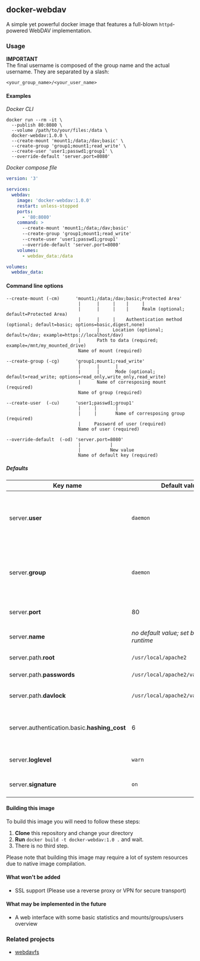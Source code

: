 ## docker-webdav

A simple yet powerful docker image that features a full-blown ``httpd``-powered WebDAV implementation.

### Usage

**IMPORTANT**  
The final username is composed of the group name and the actual username. They are separated by a slash:
```
<your_group_name>/<your_user_name>
```

#### Examples

_Docker CLI_
```shell
docker run --rm -it \
  --publish 80:8080 \
  --volume /path/to/your/files:/data \
  docker-webdav:1.0.0 \
  --create-mount 'mount1;/data;/dav;basic' \
  --create-group 'group1;mount1;read_write' \
  --create-user 'user1;passwd1;group1' \
  --override-default 'server.port=8080'
```

_Docker compose file_
```yaml
version: '3'

services:
  webdav:
    image: 'docker-webdav:1.0.0'
    restart: unless-stopped
    ports:
      - '80:8080'
    command: >
      --create-mount 'mount1;/data;/dav;basic'
      --create-group 'group1;mount1;read_write'
      --create-user 'user1;passwd1;group1'
      --override-default 'server.port=8080'
    volumes:
      - webdav_data:/data

volumes:
  webdav_data:
```

#### Command line options

```shell
--create-mount (-cm)      'mount1;/data;/dav;basic;Protected Area'
                           |      |     |    |     |
                           |      |     |    |     Realm (optional; default=Protected Area)
                           |      |     |    Authentication method (optional; default=basic; options=basic,digest,none)
                           |      |     Location (optional; default=/dav; example=https://localhost/dav)
                           |      Path to data (required; example=/mnt/my_mounted_drive)
                           Name of mount (required)
                          
--create-group (-cg)      'group1;mount1;read_write'
                           |      |      |
                           |      |      Mode (optional; default=read_write; options=read_only,write_only,read_write)
                           |      Name of corresposing mount (required)
                           Name of group (required)
                          
--create-user  (-cu)      'user1;passwd1;group1'
                           |     |       |
                           |     |       Name of corresposing group (required)
                           |     Password of user (required)
                           Name of user (required)
                      
--override-default  (-od) 'server.port=8080'
                           |           |
                           |           New value
                           Name of default key (required)
```

##### Defaults

| Key name | Default value | Description |
| --- | --- | --- |
| server.**user** | ``daemon`` | Specifies the user under which httpd answers requests. Cannot be ``root``.  |
| server.**group** | ``daemon`` | Specifies the group under which httpd answers requests. Cannot be ``root``. |
| server.**port** | 80 | Specifies the port the server listens on. |
| server.**name** | _no default value; set by httpd at runtime_ | Please see the [official httpd documentation](http://httpd.apache.org/docs/2.4/en/mod/core.html#servername) |
| server.path.**root** | ``/usr/local/apache2`` | Path to server root |
| server.path.**passwords** | ``/usr/local/apache2/var/passwords`` | Path to hashed passwords |
| server.path.**davlock** | ``/usr/local/apache2/var`` | Path to davlock database |
| server.authentication.basic.**hashing_cost** | 6 | BCrypt hashing cost (only applies to basic authentication) |
| server.**loglevel** | ``warn`` | Please see the [official httpd documentation](https://httpd.apache.org/docs/2.4/en/mod/core.html#loglevel) |
| server.**signature** | ``on`` | Please see the [official httpd documentation](http://httpd.apache.org/docs/2.4/en/mod/core.html#serversignature) |


#### Building this image

To build this image you will need to follow these steps:

1. **Clone** this repository and change your directory
2. **Run** ``docker build -t docker-webdav:1.0 .`` and wait. 
3. There is no third step.

Please note that building this image may require a lot of system resources due to native image compilation.

#### What won't be added

- SSL support (Please use a reverse proxy or VPN for secure transport)

#### What may be implemented in the future

- A web interface with some basic statistics and mounts/groups/users overview

### Related projects

- [webdavfs](https://github.com/miquels/webdavfs)